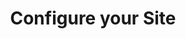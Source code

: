 ---
step: 3
permalink: /workshop/gh/configure.html
video: h9JInGywC4o
title: Configure your Site
shorttitle: Configure
overview: This portion will demonstrate how to edit the _config.yml file to use your newly uploaded Psychiana content.
steps: 
  - text: Adjust the Site Settings in the _config.yml file.
    time: 20
    doc: https://collectionbuilder.github.io/cb-docs/docs/config/site/
  - text: Adjust the Collection Settings in the _config.yml file.
    time: 193
    doc: https://collectionbuilder.github.io/cb-docs/docs/config/collection/
  - text: An overview of additional features in the config file. 
    time: 275
    doc: https://collectionbuilder.github.io/cb-docs/docs/config/additional/
  - text: Overview of collection in a first draft state
    time: 390
---